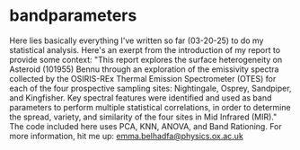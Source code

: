 # bandparameters
Here lies basically everything I've written so far (03-20-25) to do my statistical analysis. Here's an exerpt from the introduction of my report to provide some context: "This report explores the surface heterogeneity on Asteroid (101955) Bennu through an exploration of the emissivity spectra collected by the OSIRIS-REx Thermal Emission Spectrometer (OTES) for each of the four prospective sampling sites: Nightingale, Osprey, Sandpiper, and Kingfisher. Key spectral features were identified and used as band parameters to perform multiple statistical correlations, in order to determine the spread, variety, and similarity of the four sites in Mid Infrared (MIR)." The code included here uses PCA, KNN, ANOVA, and Band Rationing. For more information, hit me up: emma.belhadfa@physics.ox.ac.uk
